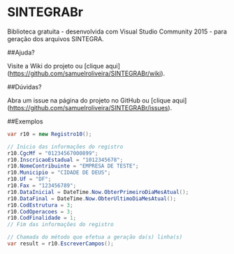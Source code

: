 # SINTEGRABr
Biblioteca gratuita  - desenvolvida com Visual Studio Community 2015 - para geração dos arquivos SINTEGRA.

##Ajuda?

Visite a Wiki do projeto ou [clique aqui] (https://github.com/samuelroliveira/SINTEGRABr/wiki).

##Dúvidas?

Abra um issue na página do projeto no GitHub ou [clique aqui] (https://github.com/samuelroliveira/SINTEGRABr/issues).

##Exemplos

```cs
var r10 = new Registro10();

// Inicio das informações do registro
r10.CgcMf = "01234567000899";
r10.InscricaoEstadual = "1012345678";
r10.NomeContribuinte = "EMPRESA DE TESTE";
r10.Municipio = "CIDADE DE DEUS";
r10.Uf = "DF";
r10.Fax = "123456789";
r10.DataInicial = DateTime.Now.ObterPrimeiroDiaMesAtual();
r10.DataFinal = DateTime.Now.ObterUltimoDiaMesAtual();
r10.CodEstrutura = 3;
r10.CodOperacoes = 3;
r10.CodFinalidade = 1;
// Fim das informações do registro

// Chamada do método que efetua a geração da(s) linha(s)
var result = r10.EscreverCampos();
```
